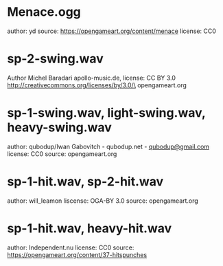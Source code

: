 # Menace.ogg
author: yd
source: https://opengameart.org/content/menace
license: CC0

# sp-2-swing.wav
Author Michel Baradari apollo-music.de, 
license:  CC BY 3.0 http://creativecommons.org/licenses/by/3.0/\
opengameart.org 

# sp-1-swing.wav, light-swing.wav, heavy-swing.wav
author: qubodup/Iwan Gabovitch - qubodup.net - qubodup@gmail.com
license: CC0
source: opengameart.org 

# sp-1-hit.wav, sp-2-hit.wav
author: will_leamon
liscense: OGA-BY 3.0
source: opengameart.org 

# sp-1-hit.wav, heavy-hit.wav
author: Independent.nu
license: CC0
source: https://opengameart.org/content/37-hitspunches
